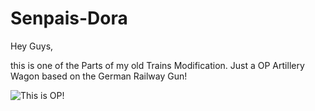 # Senpais-Dora

Hey Guys,

this is one of the Parts of my old Trains Modification.
Just a OP Artillery Wagon based on the German Railway Gun!

![This is OP!](https://i.imgur.com/eeKFRQS.png)
